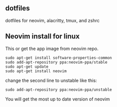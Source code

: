 ## dotfiles
dotfiles for neovim, alacritty, tmux, and zshrc

## Neovim install for linux
This or get the app image from neovim repo.
```
sudo apt-get install software-properties-common
sudo add-apt-repository ppa:neovim-ppa/stable
sudo apt-get update
sudo apt-get install neovim
```
change the second line to unstable like this:
```
sudo add-apt-repository ppa:neovim-ppa/unstable
```
You will get the most up to date version of neovim
